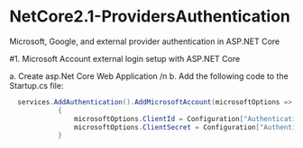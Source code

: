 # NetCore2.1-ProvidersAuthentication
Microsoft, Google, and external provider authentication in ASP.NET Core

#1. Microsoft Account external login setup with ASP.NET Core

a.  Create asp.Net Core Web Application /n
b.  Add the following code to the Startup.cs file:
```csharp
  services.AddAuthentication().AddMicrosoftAccount(microsoftOptions =>
            {
                microsoftOptions.ClientId = Configuration["Authentication:Microsoft:ApplicationId"];
                microsoftOptions.ClientSecret = Configuration["Authentication:Microsoft:Password"];
            }
```                
